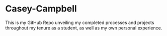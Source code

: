# Casey-Campbell 
This is my GitHub Repo unveiling my completed processes and projects throughout my tenure as a student, as well as my own personal experience. 
